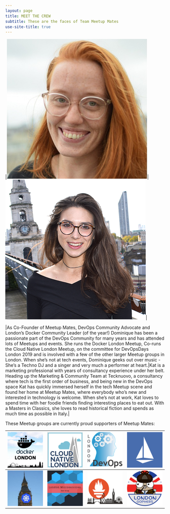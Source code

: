 ```yaml
---
layout: page
title: MEET THE CREW
subtitle: These are the faces of Team Meetup Mates
use-site-title: true
---
```


|[![Dominique Top](/img/DT&#32;-&#32;MM&#32;Captain&#32;Pic.jpg "Dominique Top")](https://www.twitter.com/devopsdom)|[![Kat Paines](/img/KP&#32;-&#32;MM&#32;Captain&#32;Pic.jpg "Kat Paines")](https://twitter.com/katpaines/)|

|As Co-Founder of Meetup Mates, DevOps Community Advocate and London’s Docker Community Leader (of the year!) Dominique has been a passionate part of the DevOps Community for many years and has attended lots of Meetups and events. She runs the Docker London Meetup, Co-runs the Cloud Native London Meetup, on the committee for DevOpsDays London 2019 and is involved with a few of the other larger Meetup groups in London. When she’s not at tech events, Dominique geeks out over music - She’s a Techno DJ and a singer and very much a performer at heart.|Kat is a marketing professional with years of consultancy experience under her belt. Heading up the Marketing & Community Team at Tecknuovo, a consultancy where tech is the first order of business, and being new in the DevOps space Kat has quickly immersed herself in the tech Meetup scene and found her home at Meetup Mates, where everybody who’s new and interested in technology is welcome. When she’s not at work, Kat loves to spend time with her foodie friends finding interesting places to eat out. With a Masters in Classics, she loves to read historical fiction and spends as much time as possible in Italy.|

These Meetup groups are currently proud supporters of Meetup Mates:

|[![MeetupMates_DockerLondon](/img/MeetupMates_Docker_London.png "Docker London loves Meetup Mates")](https://www.meetup.com/Docker-London/)|[![MeetupMates_Cloud_Native](/img/MeetupMates_Cloud_Native.png "Cloud Native London loves Meetup Mates")](https://www.meetup.com/Cloud-Native-London/)|[![MeetupMates_London_DevOps](/img/MeetupMates_London_DevOps.png "London DevOps loves Meetup Mates")](https://www.meetup.com/London-DevOps/)|[![MeetupMates_Istio](/img/MeetupMates_Istio.png "Istio London loves Meetup Mates")](https://www.meetup.com/Istio-London/)|
|---|---|---|---|
|[![MeetupMates_Kubernetes](/img/MeetupMates_Kubernetes.png "Kubernetes loves loves Meetup Mates")](https://www.meetup.com/Kubernetes-London/)|[![MeetupMates_Microservices](/img/MeetupMates_Microservices.png "Microservices London loves Meetup Mates")](https://www.meetup.com/London-Microservices-User-Group/)|[![MeetupMates_PrometheusLondon](/img/MeetupMates_PrometheusLondon.png "Prometheus London loves Meetup Mates")](https://www.meetup.com/Prometheus-London/)|[![MeetupMates_LondonGophers](/img/MeetupMates_LondonGophers.png "London Gophers loves Meetup Mates")](https://www.meetup.com/LondonGophers/)|